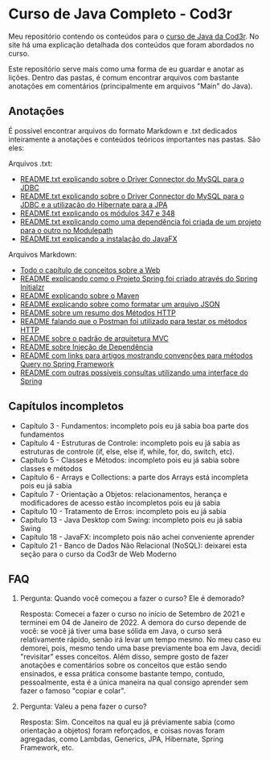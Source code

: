 # Curso de Java Completo - Cod3r
Meu repositório contendo os conteúdos para o [curso de Java da Cod3r](https://www.cod3r.com.br/courses/java-2020-completo). No site há uma explicação detalhada dos conteúdos que foram abordados no curso.

Este repositório serve mais como uma forma de eu guardar e anotar as lições. Dentro das pastas, é comum encontrar arquivos com bastante anotações em comentários (principalmente em arquivos "Main" do Java).

## Anotações
É possível encontrar arquivos do formato Markdown e .txt dedicados inteiramente a anotações e conteúdos teóricos importantes nas pastas. São eles:

Arquivos .txt:
- [README.txt explicando sobre o Driver Connector do MySQL para o JDBC](https://github.com/FelipeFlohr/curso-cod3r-java/blob/9353f9f1fc6f23b83dbcfb9505897ca0c6ed88e9/15%20Banco%20de%20Dados%20com%20JDBC%20(Java%20Database%20Connectivity)/README.txt)
- [README.txt explicando sobre o Driver Connector do MySQL para o JDBC e a utilização do Hibernate para a JPA](https://github.com/FelipeFlohr/curso-cod3r-java/blob/93f717aa28d0f40caf8f21bea857d2ac7198906c/16%20Java%20Persistence%20API%20(JPA)/README.txt)
- [README.txt explicando os módulos 347 e 348](https://github.com/FelipeFlohr/curso-cod3r-java/blob/dd70d4a56eceef39cdad85e29024b96d0fa265d9/16%20Java%20Persistence%20API%20(JPA)/347%20e%20348%20Um%20Para%20Muitos%20%2302%20e%20%2303/README.txt)
- [README.txt explicando como uma dependência foi criada de um projeto para o outro no Modulepath](https://github.com/FelipeFlohr/curso-cod3r-java/blob/ed10eeae8fc535fb8ea15884eb1f6342ffde3256/17%20Modularidade%20em%20Java/361%20Depend%C3%AAncias%20entre%20Projetos/app-financeiro/src/README.txt)
- [README.txt explicando a instalação do JavaFX](https://github.com/FelipeFlohr/curso-cod3r-java/blob/a5089a1581abba9be753f91424006d5126b77d36/18%20JavaFX/README.txt)

Arquivos Markdown:
- [Todo o capítulo de conceitos sobre a Web](https://github.com/FelipeFlohr/curso-cod3r-java/tree/master/19%20Conceitos%20sobre%20Web)
- [README explicando como o Projeto Spring foi criado através do Spring Initialzr](https://github.com/FelipeFlohr/curso-cod3r-java/blob/5102266c8b711ea200e338a363086efd17f0de16/20%20Spring%20Boot/407%20Criar%20Projeto%20Spring%20Boot/README.md)
- [README explicando sobre o Maven](https://github.com/FelipeFlohr/curso-cod3r-java/blob/188bceefcd9d7c9278ad523350b89e26b3411b13/20%20Spring%20Boot/409%20Maven%20&%20POM.XML/README.md)
- [README explicando sobre como formatar um arquivo JSON](https://github.com/FelipeFlohr/curso-cod3r-java/blob/4ead6980a2484151222f7460c9704189033d5637/20%20Spring%20Boot/414%20Formato%20JSON/README.md)
- [README sobre um resumo dos Métodos HTTP](https://github.com/FelipeFlohr/curso-cod3r-java/blob/a1e34d72e466ea1f4463a8723792bf9ab264a530/20%20Spring%20Boot/415%20e%20416%20M%C3%A9todos%20HTTP/README.md)
- [README falando que o Postman foi utilizado para testar os métodos HTTP](https://github.com/FelipeFlohr/curso-cod3r-java/blob/55ff15f218c333179102a775395c189e387c9b01/20%20Spring%20Boot/417%20Usando%20Postman/README.md)
- [README sobre o padrão de arquitetura MVC](https://github.com/FelipeFlohr/curso-cod3r-java/blob/9da0ee550747e453f162e10e85f902178f61924d/20%20Spring%20Boot/422%20e%20423%20Padr%C3%A3o%20MVC%20(Model%20-%20View%20-%20Controller)/README.md)
- [README sobre Injeção de Dependência](https://github.com/FelipeFlohr/curso-cod3r-java/blob/0f75bf6b5e2ceb83d71979a8617f47a364d30ee4/20%20Spring%20Boot/429%20Inje%C3%A7%C3%A3o%20de%20Depend%C3%AAncia/README.md)
- [README com links para artigos mostrando convenções para métodos Query no Spring Framework](https://github.com/FelipeFlohr/curso-cod3r-java/blob/7c39aa25221ba80d5ee7fa5b74e5c38f3b987873/20%20Spring%20Boot/440%20Consulta%20de%20Produto%20por%20Nome/README.md)
- [README com outras possíveis consultas utilizando uma interface do Spring](https://github.com/FelipeFlohr/curso-cod3r-java/blob/151fbf237c1e72c0bc1f7aee1236839b244d6a52/20%20Spring%20Boot/441%20Mais%20Consultas/README.md)

## Capítulos incompletos
- Capítulo 3 - Fundamentos: incompleto pois eu já sabia boa parte dos fundamentos
- Capítulo 4 - Estruturas de Controle: incompleto pois eu já sabia as estruturas de controle (if, else, else if, while, for, do, switch, etc).
- Capítulo 5 - Classes e Métodos: incompleto pois eu já sabia sobre classes e métodos
- Capítulo 6 - Arrays e Collections: a parte dos Arrays está incompleta pois eu já sabia
- Capítulo 7 - Orientação a Objetos: relacionamentos, herança e modificadores de acesso estão incompletos pois eu já sabia
- Capítulo 10 - Tratamento de Erros: incompleto pois eu já sabia
- Capítulo 13 - Java Desktop com Swing: incompleto pois eu já sabia Swing
- Capítulo 18 - JavaFX: incompleto pois não achei conveniente aprender
- Capítulo 21 - Banco de Dados Não Relacional (NoSQL): deixarei esta seção para o curso da Cod3r de Web Moderno

## FAQ
1. Pergunta: Quando você começou a fazer o curso? Ele é demorado?

    Resposta: Comecei a fazer o curso no início de Setembro de 2021 e terminei em 04 de Janeiro de 2022. A demora do curso depende de você: se você já tiver uma base sólida em Java, o curso será relativamente rápido, senão irá levar um tempo mesmo. No meu caso eu demorei, pois, mesmo tendo uma base previamente boa em Java, decidi "revisitar" esses conceitos. Além disso, sempre gosto de fazer anotações e comentários sobre os conceitos que estão sendo ensinados, e essa prática consome bastante tempo, contudo, pessoalmente, esta é a única maneira na qual consigo aprender sem fazer o famoso "copiar e colar".

2. Pergunta: Valeu a pena fazer o curso?

    Resposta: Sim. Conceitos na qual eu já préviamente sabia (como orientação a objetos) foram reforçados, e coisas novas foram agregadas, como Lambdas, Generics, JPA, Hibernate, Spring Framework, etc.